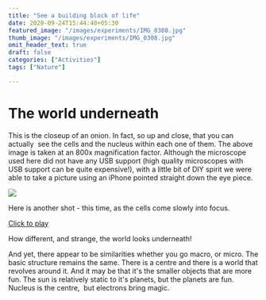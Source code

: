 ```yaml
---
title: "See a building block of life"
date: 2020-09-24T15:44:40+05:30
featured_image: "/images/experiments/IMG_0308.jpg"
thumb_image: "/images/experiments/IMG_0308.jpg"
omit_header_text: true
draft: false
categories: ["Activities"]
tags: ["Nature"]

---
```

# The world underneath

This is the closeup of an onion. In fact, so up and close, that you can actually  see the cells and the nucleus within each one of them. The above image is taken at an 800x magnification factor. Although the microscope used here did not have any USB support (high quality microscopes with USB support can be quite expensive!), with a little bit of DIY spirit we were able to take a picture using an iPhone pointed straight down the eye piece. 

![](/images/experiments/IMG_0308.jpg) 

Here is another shot - this time, as the cells come slowly into focus.  

[Click to play](https://youtu.be/EqUK0YPwRJo)

How different, and strange, the world looks underneath! 

And yet, there appear to be similarities whether you go macro, or micro. The basic structure remains the same. There is a centre and there is a world that revolves around it. And it may be that it's the smaller objects that are more fun. The sun is relatively static to it's planets, but the planets are fun. Nucleus is the centre,  but electrons bring magic.